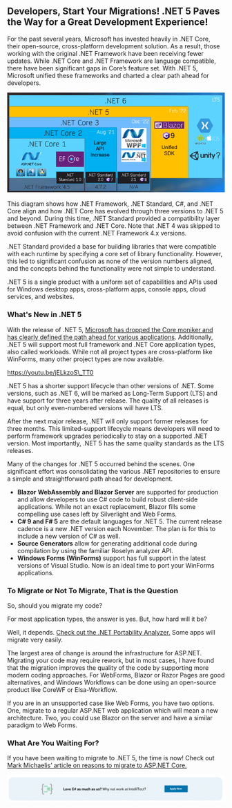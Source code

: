
## Developers, Start Your Migrations! .NET 5 Paves the Way for a Great Development Experience!

For the past several years, Microsoft has invested heavily in .NET Core, their open-source, cross-platform development solution. As a result, those working with the original .NET Framework have been receiving fewer updates. While .NET Core and .NET Framework are language compatible, there have been significant gaps in Core’s feature set. With .NET 5, Microsoft unified these frameworks and charted a clear path ahead for developers.

![Graphic showing the evolution of Microsoft's various .NET frameworks, including .NET 5.](https://raw.githubusercontent.com/worseTyler/MarkdownBlogs/main/2021/04/net-5-video/images/dotnet5.png)

This diagram shows how .NET Framework, .NET Standard, C#, and .NET Core align and how .NET Core has evolved through three versions to .NET 5 and beyond. During this time, .NET Standard provided a compatibility layer between .NET Framework and .NET Core. Note that .NET 4 was skipped to avoid confusion with the current .NET Framework 4.x versions.

.NET Standard provided a base for building libraries that were compatible with each runtime by specifying a core set of library functionality. However, this led to significant confusion as none of the version numbers aligned, and the concepts behind the functionality were not simple to understand.

.NET 5 is a single product with a uniform set of capabilities and APIs used for Windows desktop apps, cross-platform apps, console apps, cloud services, and websites.

### What's New in .NET 5

With the release of .NET 5, [Microsoft has dropped the Core moniker and has clearly defined the path ahead for various applications](https://docs.microsoft.com/en-us/dotnet/core/dotnet-five#net-50-doesnt-replace-net-standard). Additionally, .NET 5 will support most full framework and .NET Core application types, also called workloads. While not all project types are cross-platform like WinForms, many other project types are now available.

https://youtu.be/jELkzoS\_TT0

.NET 5 has a shorter support lifecycle than other versions of .NET. Some versions, such as .NET 6, will be marked as Long-Term Support (LTS) and have support for three years after release. The quality of all releases is equal, but only even-numbered versions will have LTS.

After the next major release, .NET will only support former releases for three months. This limited-support lifecycle means developers will need to perform framework upgrades periodically to stay on a supported .NET version. Most importantly, .NET 5 has the same quality standards as the LTS releases.

Many of the changes for .NET 5 occurred behind the scenes. One significant effort was consolidating the various .NET repositories to ensure a simple and straightforward path ahead for development.  

- **Blazor** **WebAssembly and Blazor Server** are supported for production and allow developers to use C# code to build robust client-side applications. While not an exact replacement, Blazor fills some compelling use cases left by Silverlight and Web Forms.
- **C# 9 and F# 5** are the default languages for .NET 5. The current release cadence is a new .NET version each November. The plan is for this to include a new version of C# as well. 
- **Source Generators** allow for generating additional code during compilation by using the familiar Roselyn analyzer API.
- **Windows Forms (WinForms)** support has full support in the latest versions of Visual Studio. Now is an ideal time to port your WinForms applications.

### To Migrate or Not To Migrate, That is the Question

So, should you migrate my code?

For most application types, the answer is yes. But, how hard will it be?

Well, it depends. [Check out the .NET Portability Analyzer.](https://docs.microsoft.com/en-us/dotnet/standard/analyzers/portability-analyzer) Some apps will migrate very easily.

The largest area of change is around the infrastructure for ASP.NET. Migrating your code may require rework, but in most cases, I have found that the migration improves the quality of the code by supporting more modern coding approaches. For WebForms, Blazor or Razor Pages are good alternatives, and Windows Workflows can be done using an open-source product like CoreWF or Elsa-Workflow.

If you are in an unsupported case like Web Forms, you have two options. One, migrate to a regular ASP.NET web application which will mean a new architecture. Two, you could use Blazor on the server and have a similar paradigm to Web Forms.

### What Are You Waiting For?

If you have been waiting to migrate to .NET 5, the time is now! Check out [Mark Michaelis’ article on reasons to migrate to ASP.NET Core.](/intellitect-today-migrate-asp-net-core/)

[![](https://raw.githubusercontent.com/worseTyler/MarkdownBlogs/main/2021/04/net-5-video/images/blog-job-ad-2-1024x129.png)](/join-our-team/)
